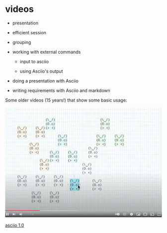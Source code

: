 # videos

- presentation

- efficient session

- grouping

- working with external commands

	- input to asciio

	- using Asciio's output

- doing a presentation with Asciio

- writing requirements with Asciio and markdown




Some older videos (15 years!) that show some basic usage:

[![old video](old_video.jpg)](https://www.youtube.com/watch?v=0l9W84PhOyI)

[asciio 1.0](https://www.youtube.com/watch?v=d5Fq17Bxurs)
